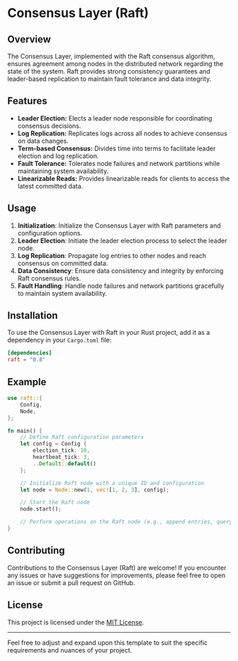 # Consensus Layer (Raft)

## Overview

The Consensus Layer, implemented with the Raft consensus algorithm, ensures agreement among nodes in the distributed network regarding the state of the system. Raft provides strong consistency guarantees and leader-based replication to maintain fault tolerance and data integrity.

## Features

- **Leader Election:** Elects a leader node responsible for coordinating consensus decisions.
- **Log Replication:** Replicates logs across all nodes to achieve consensus on data changes.
- **Term-based Consensus:** Divides time into terms to facilitate leader election and log replication.
- **Fault Tolerance:** Tolerates node failures and network partitions while maintaining system availability.
- **Linearizable Reads:** Provides linearizable reads for clients to access the latest committed data.

## Usage

1. **Initialization**: Initialize the Consensus Layer with Raft parameters and configuration options.
2. **Leader Election**: Initiate the leader election process to select the leader node.
3. **Log Replication**: Propagate log entries to other nodes and reach consensus on committed data.
4. **Data Consistency**: Ensure data consistency and integrity by enforcing Raft consensus rules.
5. **Fault Handling**: Handle node failures and network partitions gracefully to maintain system availability.

## Installation

To use the Consensus Layer with Raft in your Rust project, add it as a dependency in your `Cargo.toml` file:

```toml
[dependencies]
raft = "0.8"
```

## Example

```rust
use raft::{
    Config,
    Node, 
};

fn main() {
    // Define Raft configuration parameters
    let config = Config {
        election_tick: 10,
        heartbeat_tick: 3,
        ..Default::default()
    };

    // Initialize Raft node with a unique ID and configuration
    let node = Node::new(1, vec![1, 2, 3], config);

    // Start the Raft node
    node.start();

    // Perform operations on the Raft node (e.g., append entries, query state)
}

```

## Contributing

Contributions to the Consensus Layer (Raft) are welcome! If you encounter any issues or have suggestions for improvements, please feel free to open an issue or submit a pull request on GitHub.

## License

This project is licensed under the [MIT License](LICENSE).

---

Feel free to adjust and expand upon this template to suit the specific requirements and nuances of your project.
